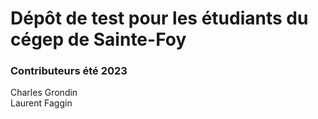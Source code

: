 # Dépôt de test pour les étudiants du cégep de Sainte-Foy

### Contributeurs été 2023
Charles Grondin  
Laurent Faggin
